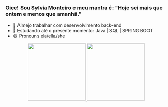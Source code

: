 ### Oiee! Sou Sylvia Monteiro e meu mantra é: "Hoje sei mais que ontem e menos que amanhã."

- 🔭 Almejo trabalhar com desenvolvimento back-end
- 🌱 Estudando até o presente momento: Java | SQL | SPRING BOOT 
- 😄 Pronouns ela/ella/she

<div align="center">
  <a href="https://github.com/sylviamonteiro">
  <img height="180em" src="https://github-readme-stats.vercel.app/api?username=sylviamonteiro&show_icons=true&theme=dracula&include_all_commits=true&count_private=true"/>
  <img height="180em" src="https://github-readme-stats.vercel.app/api/top-langs/?username=sylviamonteiro&layout=compact&langs_count=7&theme=dracula"/>
</div>
